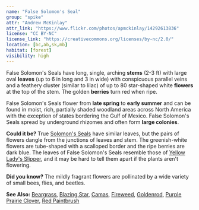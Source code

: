 ```yaml
---
name: "False Solomon's Seal"
group: "spike"
attr: "Andrew McKinlay"
attr_link: "https://www.flickr.com/photos/apmckinlay/14292613836"
license: "CC BY-NC"
license_link: "https://creativecommons.org/licenses/by-nc/2.0/"
location: [bc,ab,sk,mb]
habitat: [forest]
visibility: high
---
```

False Solomon's Seals have long, single, arching **stems** (2-3 ft) with large oval **leaves** (up to 6 in long and 3 in wide) with conspicuous parallel veins and a feathery cluster (similar to lilac) of up to 80 star-shaped white **flowers** at the top of the stem. The golden **berries** turn red when ripe.

False Solomon's Seals flower from **late spring** to **early summer** and can be found in moist, rich, partially shaded woodland areas across North America with the exception of states bordering the Gulf of Mexico. False Solomon's Seals spread by underground rhizomes and often form **large colonies**.

**Could it be?** True [Solomon's Seals](/plants/solomon/) have similar leaves, but the pairs of flowers dangle from the junctions of leaves and stem. The greenish-white flowers are tube-shaped with a scalloped border and the ripe berries are dark blue. The leaves of False Solomon's Seals resemble those of [Yellow Lady's Slipper](/plants/yellslip/), and it may be hard to tell them apart if the plants aren't flowering.

**Did you know?** The mildly fragrant flowers are pollinated by a wide variety of small bees, flies, and beetles.

<!-- generated, do not edit -->
**See Also:**
[Beargrass](/plants/beargras/),
[Blazing Star](/plants/blazstar/),
[Camas](/plants/camas/),
[Fireweed](/plants/fireweed/),
[Goldenrod](/plants/goldrod/),
[Purple Prairie Clover](/plants/pupclover/),
[Red Paintbrush](/plants/redpaint/)
